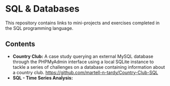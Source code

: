 # SQL & Databases
This repository contains links to mini-projects and exercises completed in the SQL programming language.

## Contents
* **Country Club:** A case study querying an external MySQL database through the PHPMyAdmin interface using a local SQLite instance to tackle a series of challenges on a database containing information about a country club.
  https://github.com/martell-n-tardy/Country-Club-SQL
* **SQL - Time Series Analysis:** 
